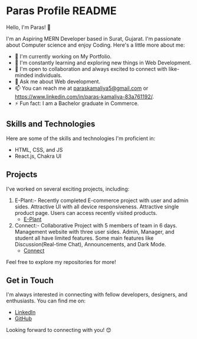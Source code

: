# Paras Profile README

Hello, I'm Paras! 👋

I'm an Aspiring MERN Developer based in Surat, Gujarat. I'm passionate about Computer science and enjoy Coding. Here's a little more about me:

- 🔭 I'm currently working on My Portfolio.
- 🌱 I'm constantly learning and exploring new things in Web Development.
- 👯 I'm open to collaboration and always excited to connect with like-minded individuals.
- 💬 Ask me about Web development.
- 📫 You can reach me at paraskamaliya5@gmail.com or https://www.linkedin.com/in/paras-kamaliya-83a761192/.
- ⚡ Fun fact: I am a Bachelor graduate in Commerce.

## Skills and Technologies

Here are some of the skills and technologies I'm proficient in:

- HTML, CSS, and JS
- React.js, Chakra UI

## Projects

I've worked on several exciting projects, including:

1. E-Plant:- Recently completed E-commerce project with user and admin sides. Attractive UI with all device responsiveness. Attractive single product page. Users can access recently visited products.
   - [E-Plant](https://e-plant.vercel.app/)
2. Connect:- Collaborative Project with 5 members of team in 6 days. Management website with three user sides. Admin, Manager, and student all have limited features. Some main features like Discussion(Real-time Chat), Announcements, and Dark Mode.
   - [Connect](https://connect0.netlify.app/)
   
Feel free to explore my repositories for more!

## Get in Touch

I'm always interested in connecting with fellow developers, designers, and enthusiasts. You can find me on:

- [LinkedIn](https://www.linkedin.com/in/paras-kamaliya-83a761192/)
- [GitHub](https://github.com/paraskamaliya)

Looking forward to connecting with you! 😊
